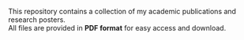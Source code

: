 This repository contains a collection of my academic publications and research posters.  
All files are provided in **PDF format** for easy access and download.

